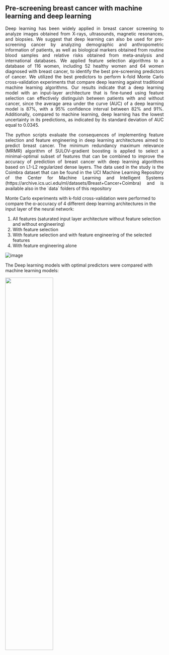 ## Pre-screening breast cancer with machine learning and deep learning

<p align="justify"> Deep learning has been widely applied in breast cancer screening to analyze images obtained from X-rays, ultrasounds, magnetic resonances, and biopsies. We suggest that deep learning can also be used for pre-screening cancer by analyzing demographic and anthropometric information of patients, as well as biological markers obtained from routine blood samples and relative risks obtained from meta-analysis and international databases. We applied feature selection algorithms to a database of 116 women, including 52 healthy women and 64 women diagnosed with breast cancer, to identify the best pre-screening predictors of cancer. We utilized the best predictors to perform k-fold Monte Carlo cross-validation experiments that compare deep learning against traditional machine learning algorithms. Our results indicate that a deep learning model with an input-layer architecture that is fine-tuned using feature selection can effectively distinguish between patients with and without cancer, since the average area under the curve (AUC) of a deep learning model is 87%, with a 95% confidence interval between 82% and 91%. Additionally, compared to machine learning, deep learning has the lowest uncertainty in its predictions, as indicated by its standard deviation of AUC equal to 0.0345. </p>

<p align="justify"> The python scripts evaluate the consequences of implementing feature selection and feature engineering in deep learning architectures aimed to predict breast cancer. The minimum redundancy maximum relevance (MRMR) algorithm of SULOV-gradient boosting  is applied to select a minimal-optimal subset of features that can be combined to improve the accuracy of prediction of breast cancer with deep learning algorithms based on L1-L2 regularized dense layers.  The data used in the study is the Coimbra dataset that can be found in the UCI Machine Learning Repository of the Center for Machine Learning and Intelligent Systems (https://archive.ics.uci.edu/ml/datasets/Breast+Cancer+Coimbra) and is available also in the `data` folders of this repository </p>

Monte Carlo experiments with k-fold cross-validation were performed to compare the α-accuracy of 4 different deep learning architectures in the input layer of the neural network: 

1. All features (saturated input layer architecture without feature selection and without engineering)
2. With feature selection
3. With feature selection and with feature engineering of the selected features
4. With feature engineering alone

![image](https://user-images.githubusercontent.com/62504422/187880563-ed734bd6-435d-454f-bff2-1eb06a7271ec.png)

The Deep learning models with optimal predictors were compared with machine learning models:

<img src="https://user-images.githubusercontent.com/62504422/215833763-c4d92255-49cf-4f13-b091-b0aa10075ce2.png" width=55% height=55%>
